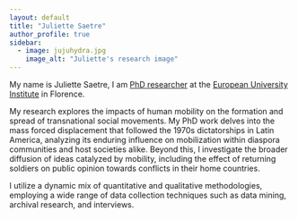 ```yaml
---
layout: default
title: "Juliette Saetre"
author_profile: true
sidebar:
  - image: jujuhydra.jpg
    image_alt: "Juliette's research image"
---
```



My name is Juliette Saetre, I am [PhD researcher](https://www.eui.eu/people?id=juliette-saetre) at the [European University Institute](https://www.eui.eu/en/home) in Florence.

My research explores the impacts of human mobility on the formation and spread of transnational social movements. My PhD work delves into the mass forced displacement that followed the 1970s dictatorships in Latin America, analyzing its enduring influence on mobilization within diaspora communities and host societies alike. Beyond this, I investigate the broader diffusion of ideas catalyzed by mobility, including the effect of returning soldiers on public opinion towards conflicts in their home countries.

I utilize a dynamic mix of quantitative and qualitative methodologies, employing a wide range of data collection techniques such as data mining, archival research, and interviews.



